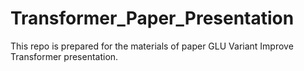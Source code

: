 # Transformer_Paper_Presentation
This repo is prepared for the materials of paper GLU Variant Improve Transformer presentation.
